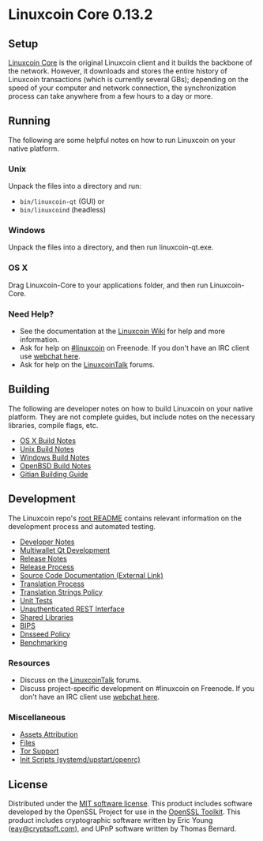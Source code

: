 Linuxcoin Core 0.13.2
=====================

Setup
---------------------
[Linuxcoin Core](http://linuxcoin.org/en/download) is the original Linuxcoin client and it builds the backbone of the network. However, it downloads and stores the entire history of Linuxcoin transactions (which is currently several GBs); depending on the speed of your computer and network connection, the synchronization process can take anywhere from a few hours to a day or more.

Running
---------------------
The following are some helpful notes on how to run Linuxcoin on your native platform.

### Unix

Unpack the files into a directory and run:

- `bin/linuxcoin-qt` (GUI) or
- `bin/linuxcoind` (headless)

### Windows

Unpack the files into a directory, and then run linuxcoin-qt.exe.

### OS X

Drag Linuxcoin-Core to your applications folder, and then run Linuxcoin-Core.

### Need Help?

* See the documentation at the [Linuxcoin Wiki](https://linuxcoin.info/)
for help and more information.
* Ask for help on [#linuxcoin](http://webchat.freenode.net?channels=linuxcoin) on Freenode. If you don't have an IRC client use [webchat here](http://webchat.freenode.net?channels=linuxcoin).
* Ask for help on the [LinuxcoinTalk](https://linuxcointalk.io/) forums.

Building
---------------------
The following are developer notes on how to build Linuxcoin on your native platform. They are not complete guides, but include notes on the necessary libraries, compile flags, etc.

- [OS X Build Notes](build-osx.md)
- [Unix Build Notes](build-unix.md)
- [Windows Build Notes](build-windows.md)
- [OpenBSD Build Notes](build-openbsd.md)
- [Gitian Building Guide](gitian-building.md)

Development
---------------------
The Linuxcoin repo's [root README](/README.md) contains relevant information on the development process and automated testing.

- [Developer Notes](developer-notes.md)
- [Multiwallet Qt Development](multiwallet-qt.md)
- [Release Notes](release-notes.md)
- [Release Process](release-process.md)
- [Source Code Documentation (External Link)](https://dev.visucore.com/bitcoin/doxygen/)
- [Translation Process](translation_process.md)
- [Translation Strings Policy](translation_strings_policy.md)
- [Unit Tests](unit-tests.md)
- [Unauthenticated REST Interface](REST-interface.md)
- [Shared Libraries](shared-libraries.md)
- [BIPS](bips.md)
- [Dnsseed Policy](dnsseed-policy.md)
- [Benchmarking](benchmarking.md)

### Resources
* Discuss on the [LinuxcoinTalk](https://linuxcointalk.io/) forums.
* Discuss project-specific development on #linuxcoin on Freenode. If you don't have an IRC client use [webchat here](http://webchat.freenode.net/?channels=linuxcoin).

### Miscellaneous
- [Assets Attribution](assets-attribution.md)
- [Files](files.md)
- [Tor Support](tor.md)
- [Init Scripts (systemd/upstart/openrc)](init.md)

License
---------------------
Distributed under the [MIT software license](http://www.opensource.org/licenses/mit-license.php).
This product includes software developed by the OpenSSL Project for use in the [OpenSSL Toolkit](https://www.openssl.org/). This product includes
cryptographic software written by Eric Young ([eay@cryptsoft.com](mailto:eay@cryptsoft.com)), and UPnP software written by Thomas Bernard.
